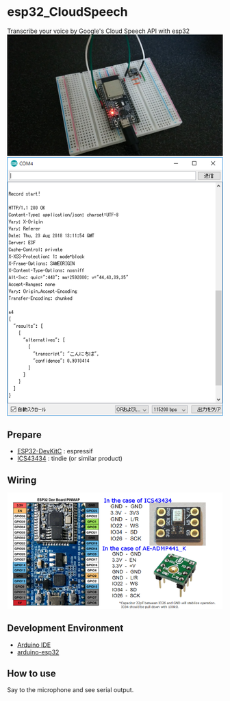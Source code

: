 # esp32_CloudSpeech
Transcribe your voice by Google's Cloud Speech API with esp32<br>
 ![photo](doc/photo.jpg)
 ![Transcribe](doc/Transcribe.png)
 
## Prepare
- [ESP32-DevKitC](https://www.espressif.com/en/products/hardware/esp32-devkitc/overview)  : espressif
- [ICS43434](https://www.tindie.com/products/onehorse/ics43434-i2s-digital-microphone/) : tindie (or similar product)

## Wiring
 ![Wiring](doc/Wiring.png)

## Development Environment
- [Arduino IDE](https://www.arduino.cc/en/main/software)
- [arduino-esp32](https://github.com/espressif/arduino-esp32)

## How to use
Say to the microphone and see serial output.
